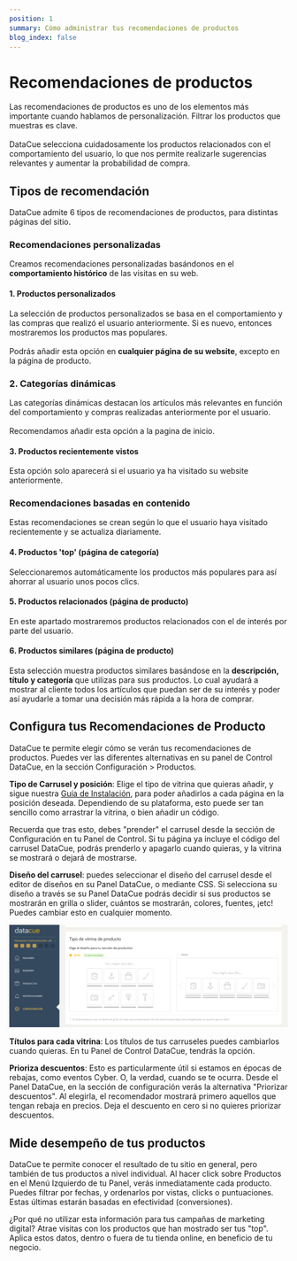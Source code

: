 ```yaml
---
position: 1
summary: Cómo administrar tus recomendaciones de productos
blog_index: false
---
```

# Recomendaciones de productos

Las recomendaciones de productos es uno de los elementos más importante cuando hablamos de personalización. Filtrar los productos que muestras es clave.\
\
DataCue selecciona cuidadosamente los productos relacionados con el comportamiento del usuario, lo que nos permite realizarle sugerencias relevantes y aumentar la probabilidad de compra.  

## Tipos de recomendación

DataCue admite 6 tipos de recomendaciones de productos, para distintas páginas del sitio.

### Recomendaciones personalizadas

Creamos recomendaciones personalizadas basándonos en el **comportamiento histórico** de las visitas en su web. 

#### 1. Productos personalizados

La selección de productos personalizados se basa en el comportamiento y las compras que realizó el usuario anteriormente. Si es nuevo, entonces mostraremos los productos mas populares.\
\
Podrás añadir esta opción en **cualquier página de su website**, excepto en la página de producto.

### 2. Categorías dinámicas

Las categorías dinámicas destacan los artículos más relevantes en función del comportamiento y compras realizadas anteriormente por el usuario. \
\
Recomendamos añadir esta opción a la pagina de inicio.

#### 3. Productos recientemente vistos

Esta opción solo aparecerá si el usuario ya ha visitado su website anteriormente.  

### Recomendaciones basadas en contenido

Estas recomendaciones se crean según lo que el usuario haya visitado recientemente y se actualiza diariamente. 

#### 4. Productos 'top' (página de categoría)

Seleccionaremos automáticamente los productos más populares para así ahorrar al usuario unos pocos clics.

#### 5. Productos relacionados (página de producto)

En este apartado mostraremos productos relacionados con el de interés por parte del usuario. 

#### 6. Productos similares (página de producto)

Esta selección muestra productos similares basándose en la **descripción, título y categoría** que utilizas para sus productos. Lo cual ayudará a mostrar al cliente todos los artículos que puedan ser de su interés y poder así ayudarle a tomar una decisión más rápida a la hora de comprar. 

## Configura tus Recomendaciones de Producto

DataCue te permite elegir cómo se verán tus recomendaciones de productos. Puedes ver las diferentes alternativas en su panel de Control DataCue, en la sección Configuración > Productos.

**Tipo de Carrusel y posición**: Elige el tipo de vitrina que quieras añadir, y sigue nuestra [Guía de Instalación](https://help.datacue.co/es/install/), para poder añadirlos a cada página en la posición deseada. Dependiendo de su plataforma, esto puede ser tan sencillo como arrastrar la vitrina, o bien añadir un código.

Recuerda que tras esto, debes "prender" el carrusel desde la sección de Configuración en tu Panel de Control. Si tu página ya incluye el código del carrusel DataCue, podrás prenderlo y apagarlo cuando quieras, y la vitrina se mostrará o dejará de mostrarse.

**Diseño del carrusel**: puedes seleccionar el diseño del carrusel desde el editor de diseños en su Panel DataCue, o mediante CSS. Si selecciona su diseño a través se su Panel DataCue podrás decidir si sus productos se mostrarán en grilla o slider, cuántos se mostrarán, colores, fuentes, ¡etc! Puedes cambiar esto en cualquier momento.

![](/media/screenshot-2021-01-19-at-18.04.59.png "**Diseño del carrusel**")

**Títulos para cada vitrina**: Los títulos de tus carruseles puedes cambiarlos cuando quieras. En tu Panel de Control DataCue, tendrás la opción.

**Prioriza descuentos**: Esto es particularmente útil si estamos en épocas de rebajas, como eventos Cyber. O, la verdad, cuando se te ocurra. Desde el Panel DataCue, en la sección de configuración verás la alternativa "Priorizar descuentos". Al elegirla, el recomendador mostrará primero aquellos que tengan rebaja en precios. Deja el descuento en cero si no quieres priorizar descuentos.

## Mide desempeño de tus productos

DataCue te permite conocer el resultado de tu sitio en general, pero también de tus productos a nivel individual. Al hacer click sobre Productos en el Menú Izquierdo de tu Panel, verás inmediatamente cada producto. Puedes filtrar por fechas, y ordenarlos por vistas, clicks o puntuaciones. Estas últimas estarán basadas en efectividad (conversiones).

¿Por qué no utilizar esta información para tus campañas de marketing digital? Atrae visitas con los productos que han mostrado ser tus "top". Aplica estos datos, dentro o fuera de tu tienda online, en beneficio de tu negocio.